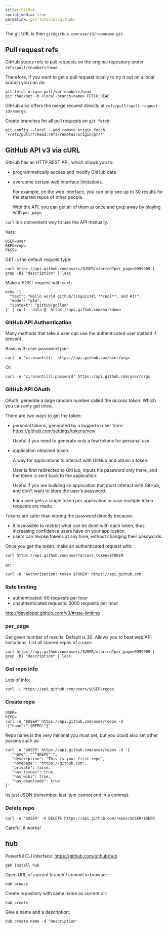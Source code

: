 ```yaml
---
title: GitHub
social_media: true
permalink: git-tutorial/github/
---
```


The git URL is then `git@github.com:userid/reponame.git`

## Pull request refs

GitHub stores refs to pull requests on the original repository under `refs/pull/<number>/head`.

Therefore, if you want to get a pull request locally to try it out on a local branch you can do:

    git fetch origin pull/<pr-number>/head
    git checkout -b <local-branch-name> FETCH_HEAD

GitHub also offers the merge request directly at `refs/pull/<pull-request-id>/merge`.

Create branches for all pull requests on `git fetch`:

    git config --local --add remote.origin.fetch '+refs/pull/*/head:refs/remotes/origin/pr/*'

## GitHub API v3 via cURL

GitHub has an HTTP REST API, which allows you to:

-   programmatically access and modify GitHub data

-   overcome certain web interface limitations.

    For example, on the web interface, you can only see up to 30 results for the starred repos of other people.

    With the API, you can get all of them at once and grep away by playing with `per_page`.

`curl` is a convenient way to use the API manually.

Vars:

    USER=user
    REPO=repo
    PASS=

GET is the default request type:

    curl https://api.github.com/users/$USER/starred?per_page=9999909 | grep -B1 "description" | less

Make a POST request with `curl`:

    echo '{
      "text": "Hello world github/linguist#1 **cool**, and #1!",
      "mode": "gfm",
      "context": "github/gollum"
    }' | curl --data @- https://api.github.com/markdown

### GitHub API Authentication

Many methods that take a user can use the authenticated user instead if present.

Basic with user password pair:

    curl -u 'cirosantilli' https://api.github.com/user/orgs

Or:

    curl -u 'cirosantilli:password' https://api.github.com/user/orgs

### GitHub API OAuth

OAuth: generate a large random number called the *access token*. Which you can only get once.

There are two ways to get the token:

-   personal tokens, generated by a logged in user from: <https://github.com/settings/tokens/new>

    Useful if you need to generate only a few tokens for personal use.

-   application obtained token.

    A way for applications to interact with GitHub and obtain a token.

    User is first redirected to GitHub, inputs his password only there, and the token is sent back to the application.

    Useful if you are building an application that must interact with GitHub, and don't want to store the user's password.

    Each user gets a single token per application in case multiple token requests are made.

Tokens are safer than storing the password directly because:

-   it is possible to restrict what can be done with each token, thus increasing confidence users have on your application.
-   users can revoke tokens at any time, without changing their passwords.

Once you get the token, make an authenticated request with:

    curl https://api.github.com/user?access_token=$TOKEN

or:

    curl -H "Authorization: token $TOKEN" https://api.github.com

### Rate limiting

- authenticated: 60 requests per hour
- unauthenticated requests: 5000 requests per hour

<http://developer.github.com/v3/#rate-limiting>

### per_page

Get given number of results. Default is 30. Allows you to beat web API limitations. List all starred repos of a user:

    curl https://api.github.com/users/$USER/starred?per_page=9999909 | grep -B1 "description" | less

### Get repo info

Lots of info:

    curl -i https://api.github.com/users/$USER/repos

### Create repo

    USER=
    REPO=
    curl -u "$USER" https://api.github.com/user/repos -d '{"name":"'$REPO'"}'

Repo name is the very minimal you must set, but you could also set other params such as:

    curl -u "$USER" https://api.github.com/user/repos -d '{
       "name": "'"$REPO"'",
       "description": "This is your first repo",
       "homepage": "https://github.com",
       "private": false,
       "has_issues": true,
       "has_wiki": true,
       "has_downloads": true
    }'

Its just JSON (remember, last item cannot end in a comma).

### Delete repo

    curl -u "$USER" -X DELETE https://api.github.com/repos/$USER/$REPO

Careful, it works!

## hub

Powerful CLI interface: <https://github.com/github/hub>

    gem install hub

Open URL of current branch / commit in browser:

    hub browse

Create repository with same name as current dir:

    hub create

Give a name and a description:

    hub create name -d 'Description'

